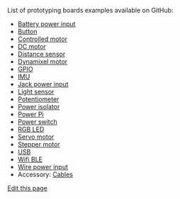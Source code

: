 List of prototyping boards examples available on GitHub:

- [Battery power input]({{boards_path}}/battery-power-input.md)
- [Button]({{boards_path}}/button.md)
- [Controlled motor]({{boards_path}}/controlled-motor.md)
- [DC motor]({{boards_path}}/dc-motor.md)
- [Distance sensor]({{boards_path}}/distance.md)
- [Dynamixel motor]({{boards_path}}/dxl.md)
- [GPIO]({{boards_path}}/gpio.md)
- [IMU]({{boards_path}}/imu.md)
- [Jack power input]({{boards_path}}/jack-power-input.md)
- [Light sensor]({{boards_path}}/light.md)
- [Potentiometer]({{boards_path}}/potentiometer.md)
- [Power isolator]({{boards_path}}/power-isolator.md)
- [Power Pi]({{boards_path}}/powerpi.md)
- [Power switch]({{boards_path}}/powerswitch.md)
- [RGB LED]({{boards_path}}/rgbled.md)
- [Servo motor]({{boards_path}}/servo.md)
- [Stepper motor]({{boards_path}}/stepper.md)
- [USB]({{boards_path}}/usb.md)
- [Wifi BLE]({{boards_path}}/wifible.md)
- [Wire power input]({{boards_path}}/wire-power-input.md)
- Accessory: [Cables]({{boards_path}}/cables.md)

<div class="cust_edit_page"><a href="https://{{gh_path}}/pages/prototyping_boards/boards-list.md">Edit this page</a></div>
